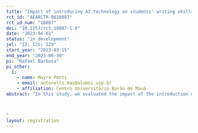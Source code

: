 ```yaml
---
title: "Impact of introducing AI technology on students' writing skills: evidence for Brazil"
rct_id: "AEARCTR-0010887"
rct_id_num: "10887"
doi: "10.1257/rct.10887-1.0"
date: "2023-04-01"
status: "in_development"
jel: "I2; I25; I29"
start_year: "2023-03-15"
end_year: "2023-06-30"
pi: "Rafael Barbosa"
pi_other:
  1:
    - name: Mayra Ponti
    - email: antonelli.may@alumni.usp.br
    - affiliation: Centro Universitário Barão de Mauá
abstract: "In this study, we evaluated the impact of the introduction of Artificial Intelligence technology in the correction of Portuguese essays on students' writing skills. To do so, teachers in three municipalities in the state of Alagoas, a poor state in Brazil, were randomly assigned to access an online platform for three months.  This platform allows teachers to upload essay texts produced by students, giving back to the teachers the students' performance in four aspects of writing skills: formal writing register, cohesion, thematic coherence, and textual typology. The objective of the experiment is to verify whether there has been an improvement in the quality of textual production of primary school students. 

"
layout: registration
---
```


